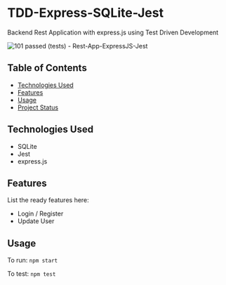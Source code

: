 # TDD-Express-SQLite-Jest
Backend Rest Application with express.js using Test Driven Development

![101 passed (tests) - Rest-App-ExpressJS-Jest ](https://user-images.githubusercontent.com/50525581/127479008-1bc48c7f-e660-43fe-9c5d-00363ac4a59e.png)


## Table of Contents
* [Technologies Used](#technologies-used)
* [Features](#features)
* [Usage](#usage)
* [Project Status](#project-status)

## Technologies Used
- SQLite
- Jest
- express.js

## Features
List the ready features here:
- Login / Register
- Update User

## Usage

To run: 
`npm start`

To test:
`npm test`


